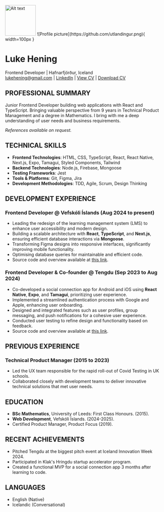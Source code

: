 <img src="https://github.com/utlandingur.png" alt="Alt text" title="a title" width="100" />
![Profile picture](https://github.com/utlandingur.png){ width=100px }

# Luke Hening
Frontend Developer | Hafnarfjörður, Iceland  
lukehening@gmail.com | [LinkedIn](https://www.linkedin.com/in/lukehening/) | [View CV](/cv.md) | [Download CV](https://raw.githubusercontent.com/utlandingur/utlandingur/main/cv.docx
)

## PROFESSIONAL SUMMARY
Junior Frontend Developer building web applications with React and TypeScript. Bringing valuable perspective from 9 years in Technical Product Management and a degree in Mathematics. I bring with me a deep understanding of user needs and business requirements.

_References available on request._

## TECHNICAL SKILLS
- **Frontend Technologies**: HTML, CSS, TypeScript, React, React Native, Next.js, Expo, Tamagui, Styled Components, Tailwind
- **Backend Technologies**: Node.js, Firebase, Mongoose
- **Testing Frameworks**: Jest
- **Tools & Platforms**: Git, Figma, Jira
- **Development Methodologies**: TDD, Agile, Scrum, Design Thinking 

## DEVELOPMENT EXPERIENCE

### Frontend Developer @ Vefskóli Íslands (Aug 2024 to present)
- Leading the redesign of the learning management system (LMS) to enhance user accessibility and modern design.
- Building a scalable architecture with **React**, **TypeScript**, and **Next.js**, ensuring efficient database interactions via **Mongoose**.
- Transforming Figma designs into responsive interfaces, significantly improving mobile functionality.
- Optimising database queries for maintainable and efficient code.
- Source code and overview available at [this link](https://www.github.com/ellertsmari/io.vefskoliv2).

### Frontend Developer & Co-founder @ Tengdu (Sep 2023 to Aug 2024)
- Co-developed a social connection app for Android and iOS using **React Native**, **Expo**, and **Tamagui**, prioritizing user experience.
- Implemented a streamlined authentication process with Google and Apple, enhancing user onboarding.
- Designed and integrated features such as user profiles, group messaging, and push notifications for a cohesive user experience.
- Conducted user testing to refine design and functionality based on feedback.
- Source code and overview available at [this link](https://github.com/utlandingur/tengdu-public).

## PREVIOUS EXPERIENCE

### Technical Product Manager (2015 to 2023)
- Led the UX team responsible for the rapid roll-out of Covid Testing in UK schools.
- Collaborated closely with development teams to deliver innovative technical solutions that met user needs.

## EDUCATION

- **BSc Mathematics**, University of Leeds: First Class Honours. (2015).
- **Web Development**, Vefskóli Íslands. (2024-2025).
- Certified Product Manager, Product Focus (2019).


## RECENT ACHIEVEMENTS
- Pitched Tengdu at the biggest pitch event at Iceland Innovation Week 2024.
- Participated in Klak's Hringdu startup accelerator program.
- Created a functional MVP for a social connection app 3 months after learning to code.

## LANGUAGES
- English (Native)
- Icelandic (Conversational)
